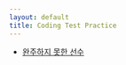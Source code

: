 ```yaml
---
layout: default
title: Coding Test Practice
---
```


<ul>
    <li>
        <a href="python/coding-test/programmers/hash/2020/05/15/Programmers-Coding-Test-Level1-49-1.html">
            완주하지 못한 선수
        </a>
    </li>
</ul>